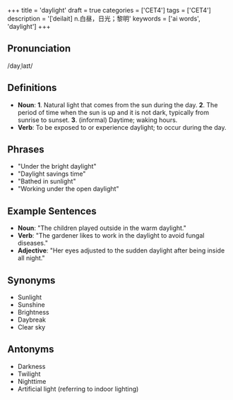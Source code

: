 +++
title = 'daylight'
draft = true
categories = ['CET4']
tags = ['CET4']
description = '[ˈdeilait] n.白昼，日光；黎明'
keywords = ['ai words', 'daylight']
+++

## Pronunciation
/dayˌlaɪt/

## Definitions
- **Noun**: **1**. Natural light that comes from the sun during the day. **2**. The period of time when the sun is up and it is not dark, typically from sunrise to sunset. **3**. (informal) Daytime; waking hours. 
- **Verb**: To be exposed to or experience daylight; to occur during the day.

## Phrases
- "Under the bright daylight"
- "Daylight savings time"
- "Bathed in sunlight"
- "Working under the open daylight"

## Example Sentences
- **Noun**: "The children played outside in the warm daylight."
- **Verb**: "The gardener likes to work in the daylight to avoid fungal diseases."
- **Adjective**: "Her eyes adjusted to the sudden daylight after being inside all night."

## Synonyms
- Sunlight
- Sunshine
- Brightness
- Daybreak
- Clear sky

## Antonyms
- Darkness
- Twilight
- Nighttime
- Artificial light (referring to indoor lighting)
